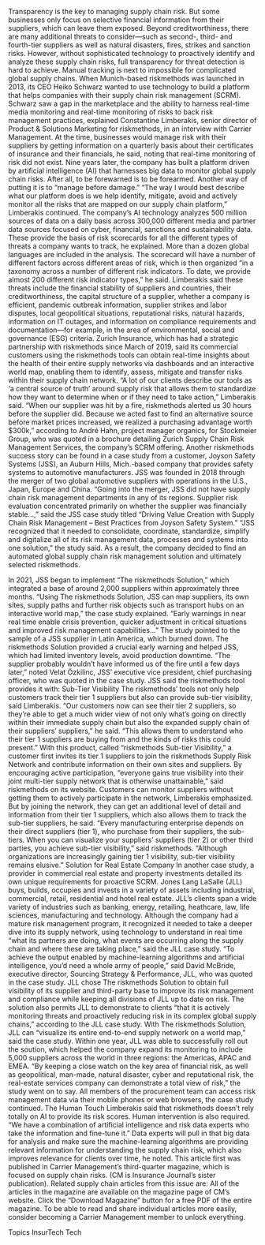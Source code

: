 Transparency is the key to managing supply chain risk. But some businesses only focus on selective financial information from their suppliers, which can leave them exposed. Beyond creditworthiness, there are many additional threats to consider—such as second-, third- and fourth-tier suppliers as well as natural disasters, fires, strikes and sanction risks.
However, without sophisticated technology to proactively identify and analyze these supply chain risks, full transparency for threat detection is hard to achieve. Manual tracking is next to impossible for complicated global supply chains.
When Munich-based riskmethods was launched in 2013, its CEO Heiko Schwarz wanted to use technology to build a platform that helps companies with their supply chain risk management (SCRM).
Schwarz saw a gap in the marketplace and the ability to harness real-time media monitoring and real-time monitoring of risks to back risk management practices, explained Constantine Limberakis, senior director of Product & Solutions Marketing for riskmethods, in an interview with Carrier Management.
At the time, businesses would manage risk with their suppliers by getting information on a quarterly basis about their certificates of insurance and their financials, he said, noting that real-time monitoring of risk did not exist.
Nine years later, the company has built a platform driven by artificial intelligence (AI) that harnesses big data to monitor global supply chain risks.
After all, to be forewarned is to be forearmed. Another way of putting it is to “manage before damage.”
“The way I would best describe what our platform does is we help identify, mitigate, avoid and actively monitor all the risks that are mapped on our supply chain platform,” Limberakis continued.
The company’s AI technology analyzes 500 million sources of data on a daily basis across 300,000 different media and partner data sources focused on cyber, financial, sanctions and sustainability data. These provide the basis of risk scorecards for all the different types of threats a company wants to track, he explained.
More than a dozen global languages are included in the analysis.
The scorecard will have a number of different factors across different areas of risk, which is then organized “in a taxonomy across a number of different risk indicators. To date, we provide almost 200 different risk indicator types,” he said.
Limberakis said these threats include the financial stability of suppliers and countries, their creditworthiness, the capital structure of a supplier, whether a company is efficient, pandemic outbreak information, supplier strikes and labor disputes, local geopolitical situations, reputational risks, natural hazards, information on IT outages, and information on compliance requirements and documentation—for example, in the area of environmental, social and governance (ESG) criteria.
Zurich Insurance, which has had a strategic partnership with riskmethods since March of 2019, said its commercial customers using the riskmethods tools can obtain real-time insights about the health of their entire supply networks via dashboards and an interactive world map, enabling them to identify, assess, mitigate and transfer risks within their supply chain network.
“A lot of our clients describe our tools as ‘a central source of truth’ around supply risk that allows them to standardize how they want to determine when or if they need to take action,” Limberakis said.
“When our supplier was hit by a fire, riskmethods alerted us 30 hours before the supplier did. Because we acted fast to find an alternative source before market prices increased, we realized a purchasing advantage worth $300k,” according to André Hahn, project manager organics, for Stockmeier Group, who was quoted in a brochure detailing Zurich Supply Chain Risk Management Services, the company’s SCRM offering.
Another riskmethods success story can be found in a case study from a customer, Joyson Safety Systems (JSS), an Auburn Hills, Mich.-based company that provides safety systems to automotive manufacturers.
JSS was founded in 2018 through the merger of two global automotive suppliers with operations in the U.S., Japan, Europe and China.
“Going into the merger, JSS did not have supply chain risk management departments in any of its regions. Supplier risk evaluation concentrated primarily on whether the supplier was financially stable…,” said the JSS case study titled “Driving Value Creation with Supply Chain Risk Management – Best Practices from Joyson Safety System.”
“JSS recognized that it needed to consolidate, coordinate, standardize, simplify and digitalize all of its risk management data, processes and systems into one solution,” the study said. As a result, the company decided to find an automated global supply chain risk management solution and ultimately selected riskmethods.


In 2021, JSS began to implement “The riskmethods Solution,” which integrated a base of around 2,000 suppliers within approximately three months. “Using The riskmethods Solution, JSS can map suppliers, its own sites, supply paths and further risk objects such as transport hubs on an interactive world map,” the case study explained.
“Early warnings in near real time enable crisis prevention, quicker adjustment in critical situations and improved risk management capabilities…” The study pointed to the sample of a JSS supplier in Latin America, which burned down.
The riskmethods Solution provided a crucial early warning and helped JSS, which had limited inventory levels, avoid production downtime. “The supplier probably wouldn’t have informed us of the fire until a few days later,” noted Velat Özkilinc, JSS’ executive vice president, chief purchasing officer, who was quoted in the case study.
JSS said the riskmethods tool provides it with:
Sub-Tier Visibility
The riskmethods’ tools not only help customers track their tier 1 suppliers but also can provide sub-tier visibility, said Limberakis.
“Our customers now can see their tier 2 suppliers, so they’re able to get a much wider view of not only what’s going on directly within their immediate supply chain but also the expanded supply chain of their suppliers’ suppliers,” he said. “This allows them to understand who their tier 1 suppliers are buying from and the kinds of risks this could present.”
With this product, called “riskmethods Sub-tier Visibility,” a customer first invites its tier 1 suppliers to join the riskmethods Supply Risk Network and contribute information on their own sites and suppliers.
By encouraging active participation, “everyone gains true visibility into their joint multi-tier supply network that is otherwise unattainable,” said riskmethods on its website.
Customers can monitor suppliers without getting them to actively participate in the network, Limberakis emphasized. But by joining the network, they can get an additional level of detail and information from their tier 1 suppliers, which also allows them to track the sub-tier suppliers, he said.
“Every manufacturing enterprise depends on their direct suppliers (tier 1), who purchase from their suppliers, the sub-tiers. When you can visualize your suppliers’ suppliers (tier 2) or other third parties, you achieve sub-tier visibility,” said riskmethods. “Although organizations are increasingly gaining tier 1 visibility, sub-tier visibility remains elusive.”
Solution for Real Estate Company
In another case study, a provider in commercial real estate and property investments detailed its own unique requirements for proactive SCRM.
Jones Lang LaSalle (JLL) buys, builds, occupies and invests in a variety of assets including industrial, commercial, retail, residential and hotel real estate. JLL’s clients span a wide variety of industries such as banking, energy, retailing, heathcare, law, life sciences, manufacturing and technology.
Although the company had a mature risk management program, it recognized it needed to take a deeper dive into its supply network, using technology to understand in real time “what its partners are doing, what events are occurring along the supply chain and where these are taking place,” said the JLL case study.
“To achieve the output enabled by machine-learning algorithms and artificial intelligence, you’d need a whole army of people,” said David McBride, executive director, Sourcing Strategy & Performance, JLL, who was quoted in the case study.
JLL chose The riskmethods Solution to obtain full visibility of its supplier and third-party base to improve its risk management and compliance while keeping all divisions of JLL up to date on risk. The solution also permits JLL to demonstrate to clients “that it is actively monitoring threats and proactively reducing risk in its complex global supply chains,” according to the JLL case study.
With The riskmethods Solution, JLL can “visualize its entire end-to-end supply network on a world map,” said the case study.
Within one year, JLL was able to successfully roll out the soution, which helped the company expand its monitoring to include 5,000 suppliers across the world in three regions: the Americas, APAC and EMEA.
“By keeping a close watch on the key area of financial risk, as well as geopolitical, man-made, natural disaster, cyber and reputational risk, the real-estate services company can demonstrate a total view of risk,” the study went on to say.
All members of the procurement team can access risk management data via their mobile phones or web browsers, the case study continued.
The Human Touch
Limberakis said that riskmethods doesn’t rely totally on AI to provide its risk scores. Human intervention is also required. “We have a combination of artificial intelligence and risk data experts who take the information and fine-tune it.”
Data experts will pull in that big data for analysis and make sure the machine-learning algorithms are providing relevant information for understanding the supply chain risk, which also improves relevance for clients over time, he noted.
This article first was published in Carrier Management’s third-quarter magazine, which is focused on supply chain risks. (CM is Insurance Journal’s sister publication).
Related supply chain articles from this issue are:
All of the articles in the magazine are available on the magazine page of CM’s website.
Click the “Download Magazine” button for a free PDF of the entire magazine.
To be able to read and share individual articles more easily, consider becoming a Carrier Management member to unlock everything.

Topics
InsurTech
Tech

